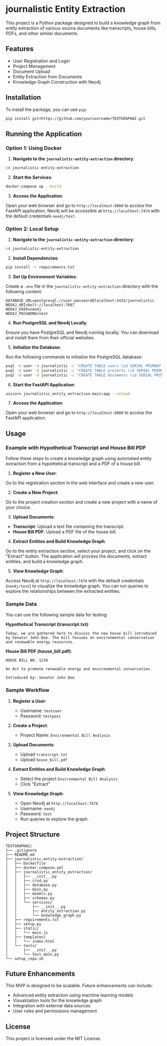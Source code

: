 # journalistic Entity Extraction

This project is a Python package designed to build a knowledge graph from entity extraction of various source documents like transcripts, house bills, PDFs, and other similar documents.

## Features

- User Registration and Login
- Project Management
- Document Upload
- Entity Extraction from Documents
- Knowledge Graph Construction with Neo4j

## Installation

To install the package, you can use `pip`:

```sh
pip install git+https://github.com/yourusername/TEXTGRAPHAI.git
```

## Running the Application

### Option 1: Using Docker

1. **Navigate to the `journalistic-entity-extraction` directory**:

```sh
cd journalistic-entity-extraction
```

2. **Start the Services**:

```sh
docker-compose up --build
```

3. **Access the Application**:

Open your web browser and go to `http://localhost:8000` to access the FastAPI application. Neo4j will be accessible at `http://localhost:7474` with the default credentials `neo4j/test`.

### Option 2: Local Setup

1. **Navigate to the `journalistic-entity-extraction` directory**:

```sh
cd journalistic-entity-extraction
```

2. **Install Dependencies**:

```sh
pip install -r requirements.txt
```

3. **Set Up Environment Variables**:

Create a `.env` file in the `journalistic-entity-extraction` directory with the following content:

```plaintext
DATABASE_URL=postgresql://user:password@localhost:5432/journalistic
NEO4J_URI=bolt://localhost:7687
NEO4J_USER=neo4j
NEO4J_PASSWORD=test
```

4. **Run PostgreSQL and Neo4j Locally**:

Ensure you have PostgreSQL and Neo4j running locally. You can download and install them from their official websites.

5. **Initialize the Database**:

Run the following commands to initialize the PostgreSQL database:

```sh
psql -U user -d journalistic -c "CREATE TABLE users (id SERIAL PRIMARY KEY, username VARCHAR(50) UNIQUE NOT NULL, hashed_password VARCHAR(100) NOT NULL);"
psql -U user -d journalistic -c "CREATE TABLE projects (id SERIAL PRIMARY KEY, name VARCHAR(100) NOT NULL, owner_id INTEGER REFERENCES users(id));"
psql -U user -d journalistic -c "CREATE TABLE documents (id SERIAL PRIMARY KEY, filename VARCHAR(100) NOT NULL, path VARCHAR(200) NOT NULL, project_id INTEGER REFERENCES projects(id));"
```

6. **Start the FastAPI Application**:

```sh
uvicorn journalistic_entity_extraction.main:app --reload
```

7. **Access the Application**:

Open your web browser and go to `http://localhost:8000` to access the FastAPI application.

## Usage

### Example with Hypothetical Transcript and House Bill PDF

Follow these steps to create a knowledge graph using automated entity extraction from a hypothetical transcript and a PDF of a house bill.

1. **Register a New User**:

Go to the registration section in the web interface and create a new user.

2. **Create a New Project**:

Go to the project creation section and create a new project with a name of your choice.

3. **Upload Documents**:

- **Transcript**: Upload a text file containing the transcript.
- **House Bill PDF**: Upload a PDF file of the house bill.

4. **Extract Entities and Build Knowledge Graph**:

Go to the entity extraction section, select your project, and click on the "Extract" button. The application will process the documents, extract entities, and build a knowledge graph.

5. **View Knowledge Graph**:

Access Neo4j at `http://localhost:7474` with the default credentials (`neo4j/test`) to visualize the knowledge graph. You can run queries to explore the relationships between the extracted entities.

### Sample Data

You can use the following sample data for testing:

**Hypothetical Transcript (transcript.txt)**:
```
Today, we are gathered here to discuss the new house bill introduced by Senator John Doe. The bill focuses on environmental conservation and renewable energy resources.
```

**House Bill PDF (house_bill.pdf)**:
```
HOUSE BILL NO. 1234

An Act to promote renewable energy and environmental conservation.

Introduced by: Senator John Doe
```

### Sample Workflow

1. **Register a User**:
    - Username: `testuser`
    - Password: `testpass`

2. **Create a Project**:
    - Project Name: `Environmental Bill Analysis`

3. **Upload Documents**:
    - Upload `transcript.txt`
    - Upload `house_bill.pdf`

4. **Extract Entities and Build Knowledge Graph**:
    - Select the project `Environmental Bill Analysis`
    - Click "Extract"

5. **View Knowledge Graph**:
    - Open Neo4j at `http://localhost:7474`
    - Username: `neo4j`
    - Password: `test`
    - Run queries to explore the graph.

## Project Structure

```
TEXTGRAPHAI/
├── .gitignore
├── README.md
├── journalistic-entity-extraction/
│   ├── Dockerfile
│   ├── docker-compose.yml
│   ├── journalistic_entity_extraction/
│   │   ├── __init__.py
│   │   ├── crud.py
│   │   ├── database.py
│   │   ├── main.py
│   │   ├── models.py
│   │   ├── schemas.py
│   │   └── services/
│   │       ├── __init__.py
│   │       ├── entity_extraction.py
│   │       └── knowledge_graph.py
│   ├── requirements.txt
│   ├── setup.py
│   ├── static/
│   │   └── main.js
│   ├── templates/
│   │   └── index.html
│   └── tests/
│       ├── __init__.py
│       └── test_main.py
└── setup_repo.sh
```

## Future Enhancements

This MVP is designed to be scalable. Future enhancements can include:

- Advanced entity extraction using machine learning models
- Visualization tools for the knowledge graph
- Integration with external data sources
- User roles and permissions management

## License

This project is licensed under the MIT License.
